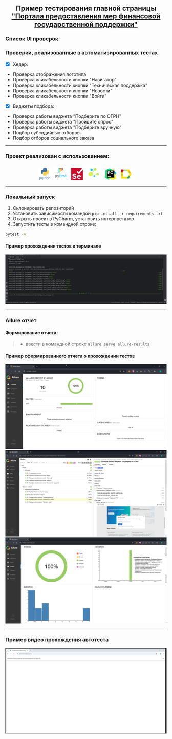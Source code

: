 <h2 align="center"> Пример тестирования главной страницы <a target="_blank" href="https://promote.budget.gov.ru/">"Портала предоставления мер финансовой государственной поддержки"</a></h2>

<h3> Список UI проверок:</h3>

### Проверки, реализованные в автоматизированных тестах
- [x] Xедер:
- Проверка отображения логотипа
- Проверка кликабельности кнопки "Навигатор"
- Проверка кликабельности кнопки "Техническая поддержка"
- Проверка кликабельности кнопки "Новости"
- Проверка кликабельности кнопки "Войти"
- [x] Виджеты подбора:
- Проверка работы виджета "Подберите по ОГРН"
- Проверка работы виджета "Пройдите опрос"
- Проверка работы виджета "Подберите вручную"
- Подбор субсидийных отборов
- Подбор отборов социального заказа

----
### Проект реализован с использованием:
<div align="center">
  <img src="https://github.com/karelova2303/karelova2303/blob/main/media/icons/python-original-wordmark.svg" 
    title="Python" alt="Python" width="40" height="40"/>&nbsp;
  <img src="https://github.com/karelova2303/karelova2303/blob/main/media/icons/pytest-original-wordmark.svg" 
    title="Pytest" alt="Pytest" width="45" height="45"/>&nbsp; 
  <img src="https://github.com/karelova2303/karelova2303/blob/main/media/icons/selenium-original1.svg" 
    title="Selenium" alt="Selenium" width="40" height="40"/>&nbsp;  
  <img src="https://github.com/karelova2303/karelova2303/blob/main/media/icons/selene.png" 
    title="Selene" alt="Selene" width="50" height="50"/>&nbsp;
  <img src="https://github.com/karelova2303/karelova2303/blob/main/media/icons/pycharm-original.svg" 
    title="PyCharm" alt="PyCharm" width="40" height="40"/>&nbsp;    
  <img src="https://github.com/karelova2303/karelova2303/blob/main/media/icons/Allure.svg" 
    title="Allure Report" alt="Allure Report" width="40" height="40"/>&nbsp;
</div> 

----
### Локальный запуск

1. Склонировать репозиторий
2. Установить зависимости командой `pip install -r requirements.txt`
3. Открыть проект в PyCharm, установить интерпретатор
4. Запустить тесты в командной строке:
```bash
pytest -v
```
#### Пример прохождения тестов в терминале
![terminal](/resources/terminal.png)


----
### Allure отчет

#### Формирование отчета:
>-  ввести в командной строке `allure serve allure-results`


#### Пример сформированного отчета о прохождении тестов
![allure_owerview](/resources/allure_owerview.png)
![allure_suites](/resources/allure_suites.png)
![allure_graf](/resources/allure_graf.png)


----

### Пример видео прохождения автотеста
<p align="center">
    <img title="Video" src="/resources/video.gif">
</p>
